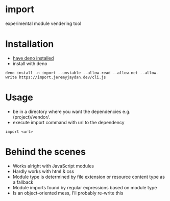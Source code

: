 # import
experimental module vendering tool 

# Installation
- [have deno installed](https://deno.land/#installation)
- install with deno
```
deno install -n import --unstable --allow-read --allow-net --allow-write https://import.jeremyjaydan.dev/cli.js
```

# Usage
- be in a directory where you want the dependencies e.g. (project)/vendor/.
- execute import command with url to the dependency
```
import <url>
```

# Behind the scenes
- Works alright with JavaScript modules
- Hardly works with html & css
- Module type is determined by file extension or resource content type as a fallback
- Module imports found by regular expressions based on module type
- Is an object-oriented mess, I'll probably re-write this  

